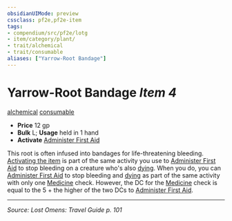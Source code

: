 ```yaml
---
obsidianUIMode: preview
cssclass: pf2e,pf2e-item
tags:
- compendium/src/pf2e/lotg
- item/category/plant/
- trait/alchemical
- trait/consumable
aliases: ["Yarrow-Root Bandage"]
---
```

# Yarrow-Root Bandage *Item 4*  
[alchemical](alchemical.md "Alchemical Item Trait")  [consumable](consumable.md "Consumable Item Trait")  

- **Price** 12 gp
- **Bulk** L; **Usage** held in 1 hand
- **Activate** [Administer First Aid](administer-first-aid.md)

This root is often infused into bandages for life-threatening bleeding. [Activating the item](activate-an-item.md) is part of the same activity you use to [Administer First Aid](administer-first-aid.md) to stop bleeding on a creature who's also [dying](conditions.md#Dying). When you do, you can [Administer First Aid](administer-first-aid.md) to stop bleeding and [dying](conditions.md#Dying) as part of the same activity with only one [Medicine](skills.md#Medicine) check. However, the DC for the [Medicine](skills.md#Medicine) check is equal to the 5 + the higher of the two DCs to [Administer First Aid](administer-first-aid.md).


---
*Source: Lost Omens: Travel Guide p. 101*